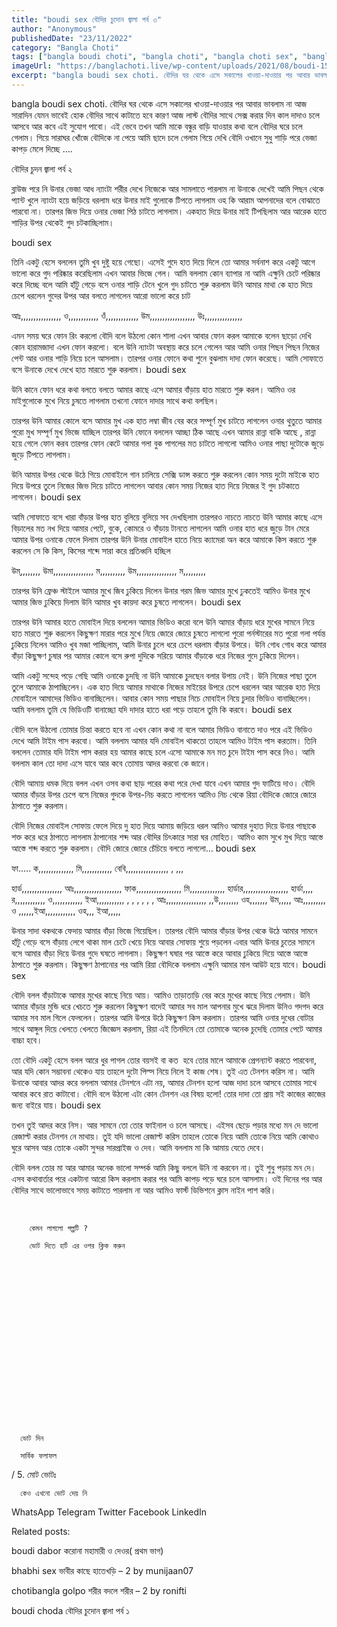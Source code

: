 ```yaml
---
title: "boudi sex বৌদির চুদোন জ্বালা পর্ব ৩"
author: "Anonymous"
publishedDate: "23/11/2022"
category: "Bangla Choti"
tags: ["bangla boudi choti", "bangla choti", "bangla choti sex", "bangla incest choti", "boudi choda", "boudi chodon", "boudi choti"]
imageUrl: "https://banglachoti.live/wp-content/uploads/2021/08/boudi-150x150.jpg"
excerpt: "bangla boudi sex choti. বৌদির ঘর থেকে এসে সকালের খাওয়া-দাওয়ার পর আবার ভাবলাম না আজ সারাদিন যেমন ভাবেই হোক বৌদির সাথে কাটাতে হবে কারণ আজ লাস্ট বৌদির সাথে সেক্স করার দিন কাল দাদাও চলে আসবে আর কবে এই স..."
---
```


bangla boudi sex choti. বৌদির ঘর থেকে এসে সকালের খাওয়া-দাওয়ার পর আবার ভাবলাম না আজ সারাদিন যেমন ভাবেই হোক বৌদির সাথে কাটাতে হবে কারণ আজ লাস্ট বৌদির সাথে সেক্স করার দিন কাল দাদাও চলে আসবে আর কবে এই সুযোগ পাবো। এই ভেবে তখন আমি মাকে বন্ধুর বাড়ি যাওয়ার কথা বলে বৌদির ঘরে চলে গেলাম। গিয়ে সারাঘর খোঁজে বৌদিকে না পেয়ে আমি ছাদে চলে গেলাম গিয়ে দেখি বৌদি ওখানে সুধু শাড়ি পরে ভেজা কাপড় মেলে দিচ্ছে ….


বৌদির চুদন জ্বালা পর্ব ২


ব্লাউজ পরে নি উনার ভেজা আধ ন্যাংটা শরীর দেখে নিজেকে আর সামলাতে পারলাম না উনাকে দেখেই আমি পিছন থেকে প্যান্ট খুলে ন্যাংটা হয়ে জড়িয়ে ধরলাম ধরে উনার মাই গুলোকে টিপতে লাগলাম ওহ কি আরাম আপনাদের বলে বোঝাতে পারবো না। তারপর জিভ দিয়ে ওনার ভেজা পিঠ চাটতে লাগলাম। একহাত দিয়ে উনার মাই টিপছিলাম আর আরেক হাতে শাড়ির উপর থেকেই গুদ চটকাচ্ছিলাম।


boudi sex


তিনি একটু হেসে বললেন তুমি খুব দুষ্টু হয়ে গেছো। এসেই গুদে হাত দিয়ে দিলে তো আমার সর্বনাশ করে একটু আগে ভালো করে গুদ পরিষ্কার করেছিলাম এখন আবার ভিজে গেল। আমি বললাম কোন ব্যাপার না আমি এক্ষুনি চেটে পরিষ্কার করে দিচ্ছে বলে আমি হাঁটু গেড়ে বসে ওনার শাড়ি টেনে খুলে গুদ চাটতে শুরু করলাম উনি আমার মাথা কে হাত দিয়ে চেপে ধরলেন গুদের উপর আর বলতে লাগলেন আরো ভালো করে চাট


আঃ,,,,,,,,,,,,,,,, ও,,,,,,,,,,,, ওঁ,,,,,,,,,,,,, উম,,,,,,,,,,,,,,,,,, উঃ,,,,,,,,,,,,,,,


এমন সময় ঘরে ফোন রিং করলো বৌদি বলে উঠলো কোন শালা এখন আবার ফোন করল আমাকে বলেন ছাড়ো দেখি কোন হারামজাদা এখন ফোন করলো। বলে উনি ন্যাংটা অবস্থায় করে চলে গেলেন আর আমি ওনার পিছন পিছন নিজের পেন্ট আর ওনার শাড়ি নিয়ে চলে আসলাম। তারপর ওনার ফোনে কথা শুনে বুঝলাম দাদা ফোন করেছে। আমি সোফাতে বসে উনাকে দেখে দেখে হাত মারতে শুরু করলাম। boudi sex












উনি কানে ফোন ধরে কথা বলতে বলতে আমার কাছে এসে আমার বাঁড়ায় হাত মারতে শুরু করল। আমিও ওর মাইগুলোকে মুখে নিয়ে চুষতে লাগলাম তখনো ফোনে দাদার সাথে কথা বলছিল।


তারপর উনি আমার কোলে বসে আমার মুখ এক হাত লম্বা জীব বের করে সম্পূর্ণ মুখ চাটতে লাগলেন ওনার থুতুতে আমার পুরো মুখ সম্পূর্ণ মুখ ভিজে যাচ্ছিল তারপর উনি ফোনে বললেন আচ্ছা ঠিক আছে এখন আমার রান্না বাকি আছে , রান্না হয়ে গেলে ফোন করব তারপর ফোন কেটে আমার গলা বুক পাগলের মত চাটতে লাগলো আমিও ওনার পাছা দুটোকে জুড়ে জুড়ে টিপতে লাগলাম।


উনি আমার উপর থেকে উঠে গিয়ে মোবাইলে গান চালিয়ে সেক্সি ডান্স করতে শুরু করলেন কোন সময় দুটো মাইকে হাত দিয়ে উপরে তুলে নিজের জিভ দিয়ে চাটতে লাগলেন আবার কোন সময় নিজের হাত দিয়ে নিজের ই গুদ চটকাতে লাগলেন। boudi sex


আমি সোফাতে বসে খারা বাঁড়ার উপর হাত বুলিয়ে বুলিয়ে সব দেখছিলাম তারপরও নাচতে নাচতে উনি আমার কাছে এসে বিড়ালের মত নখ দিয়ে আমার পেটে, বুকে, কোমরে ও বাঁড়ায় টানতে লাগলেন আমি ওনার হাত ধরে জুড়ে টান মেরে আমার উপর ওনাকে ফেলে দিলাম তারপর উনি উনার মোবাইল হাতে নিয়ে ক্যামেরা অন করে আমাকে কিস করতে শুরু করলেন সে কি কিস, কিসের শব্দে সারা করে প্রতিধ্বনি হচ্ছিল


উম্,,,,,,,, উমা,,,,,,,,,,,,,,,, ম,,,,,,,,,, উম,,,,,,,,,,,,,,,, ম,,,,,,,,,


তারপর উনি ফ্রেঞ্চ স্টাইলে আমার মুখে জিব ঢুকিয়ে দিলেন উনার গরম জিভ আমার মুখে ঢুকতেই আমিও উনার মুখে আমার জিভ ঢুকিয়ে দিলাম উনি আমার খুব কায়দা করে চুষতে লাগলেন। boudi sex


তারপর উনি আমার হাতে মোবাইল দিয়ে বললেন আমার ভিডিও করো বলে উনি আমার বাঁড়ায় ধরে মুখের সামনে নিয়ে হাত মারতে শুরু করলেন কিছুক্ষণ মারার পরে মুখে নিয়ে জোরে জোরে চুষতে লাগলো পুরো পর্নস্টারের মত পুরো গলা পর্যন্ত ঢুকিয়ে নিলেন আমিও খুব মজা পাচ্ছিলাম, আমি উনার চুলে ধরে চেপে ধরলাম বাঁড়ার উপরে। উনি গোধ গোধ করে আমার বাঁড়া কিছুক্ষণ চুষার পর আমার কোলে বসে রুপা দুদিকে সরিয়ে আমার বাঁড়াকে ধরে নিজের গুদে ঢুকিয়ে দিলেন।


আমি একটু সন্দেহ পড়ে গেছি আমি ওনাকে চুদছি না উনি আমাকে চুদছেন বলার উপায় নেই। উনি নিজের পাছা তুলে তুলে আমাকে ঠাপাচ্ছিলেন। এক হাত দিয়ে আমার মাথাকে নিজের মাইয়ের উপরে চেপে ধরলেন আর আরেক হাত দিয়ে মোবাইলে আমাদের ভিডিও বানাচ্ছিলেন। আবার কোন সময় পাছার নিচে মোবাইল নিয়ে চুদার ভিডিও বানাচ্ছিলেন। আমি বললাম তুমি যে ভিডিওটি বানাচ্ছো যদি দাদার হাতে ধরা পড়ে তাহলে তুমি কি করবে। boudi sex


বৌদি বলে উঠলো তোমার চিন্তা করতে হবে না এখন কোন কথা না বলে আমার ভিডিও বানাতে দাও পরে এই ভিডিও দেখে আমি টাইম পাস করবো। আমি বললাম আমার যদি মোবাইল থাকতো তাহলে আমিও টাইম পাস করতাম। তিনি বললেন তোমার যদি টাইম পাস করার হয় আমার কাছে চলে এসো আমাকে মন মত চুদে টাইম পাস করে নিও। আমি বললাম কাল তো দাদা এসে যাবে আর কবে তোমায় আদর করবো কে জানে।


বৌদি আমায় ধমক দিয়ে বলল এখন ওসব কথা ছাড় পরের কথা পরে দেখা যাবে এখন আমার গুদ ফাটিয়ে দাও। বৌদি আমার বাঁড়ার উপর চেপে বসে নিজের গুদকে উপর-নিচ করতে লাগলেন আমিও নিচ থেকে রিয়া বৌদিকে জোরে জোরে ঠাপাতে শুরু করলাম।


বৌদি নিজের মোবাইল সোফায় ফেলে দিয়ে দু হাত দিয়ে আমায় জড়িয়ে ধরল আমিও আমার দুহাত দিয়ে উনার পাছাকে শক্ত করে ধরে ঠাপাতে লাগলাম ঠাপানোর শব্দ আর বৌদির চিৎকারে সারা ঘর মোহিত। আমিও কাম সুখে মুখ দিয়ে আস্তে আস্তে শব্দ করতে শুরু করলাম। বৌদি জোরে জোরে চেঁচিয়ে বলতে লাগলো… boudi sex


ফা….. ক,,,,,,,,,,,,,, মি,,,,,,,,,,,, বেবি,,,,,,,,,,,,,,,,, , ,,,


হার্ড,,,,,,,,,,,,,,,, আঃ,,,,,,,,,,,,,,,,,,, ফাক,,,,,,,,,,,,,,,,,, মি,,,,,,,,,,,,,, হার্ডার,,,,,,,,,,,,,,,,,, হার্ডা,,,, র,,,,,,,,,,,, ও,,,,,,,,,,,, ইআ,,,,,,,,,,, , , , , , , আঃ,,,,,,,,,,,,,,,, ,,উ,,,,,,,, ওহ,,,,,,, উম,,,,, আঃ,,,,,,,,, ও ,,,,,,ইআ,,,,,,,,,,,, ওহ,,, ইআ,,,,,


উনার সাদা থকথকে ফেদায় আমার বাঁড়া ভিজে গিয়েছিল। তারপর বৌদি আমার বাঁড়ার উপর থেকে উঠে আমার সামনে হাঁটু গেড়ে বসে বাঁড়ায় লেগে থাকা মাল চেটে খেয়ে নিয়ে আবার সোফায় শুয়ে পড়লেন এবার আমি উনার চুতের সামনে বসে আমার বাঁড়া দিয়ে উনার গুদে ঘষতে লাগলাম। কিছুক্ষণ ঘষার পর আস্তে করে আবার ঢুকিয়ে দিয়ে আস্তে আস্তে ঠাপাতে শুরু করলাম। কিছুক্ষণ ঠাপানোর পর আমি রিয়া বৌদিকে বললাম এক্ষুনি আমার মাল আউট হয়ে যাবে। boudi sex


বৌদি বলল বাঁড়াটাকে আমার মুখের কাছে নিয়ে আয়। আমিও তাড়াতাড়ি বের করে মুখের কাছে নিয়ে গেলাম। উনি আমার বাঁড়ার মুন্ডি ধরে খেচতে শুরু করলেন কিছুক্ষণ বাদেই আমার সব মাল আপনার মুখে ঝরে দিলাম উনিও গদগদ করে আমার সব মাল গিলে ফেললেন। তারপর আমি উপরে উঠে কিছুক্ষণ কিস করলাম। তারপর আমি ওনার দুধের বোটার সাথে আঙ্গুল দিয়ে খেলতে খেলতে জিজ্ঞেস করলাম, রিয়া এই তিনদিনে তো তোমাকে অনেক চুদেছি তোমার পেটে আমার বাচ্চা হবে।


তো বৌদি একটু হেসে বলল আরে ধুর পাগল তোর বয়সই বা কত  হবে তোর মালে আমাকে প্রেগন্যান্ট করতে পারবেনা, আর যদি কোন সম্ভাবনা থেকেও যায় তাহলে দুটো পিল্স নিয়ে নিলে ই কাজ শেষ। তুই এত টেনশন করিস না। আমি উনাকে আবার আদর করে বললাম আমার টেনশনে এটা নয়, আমার টেনশন হলো আজ দাদা চলে আসবে তোমার সাথে আবার কবে রাত কাটাবো। বৌদি বলে উঠলো এটা কোন টেনশন এর বিষয় হলো! তোর দাদা তো প্রায় সই কাজের কাজের জন্য বাইরে যায়। boudi sex


তখন তুই আদর করে নিস। আর সামনে তো তোর ফাইনাল ও চলে আসছে। এইসব ছেড়ে পড়ার মধ্যে মন দে ভালো রেজাল্ট করার টেনশন নে মাথায়। তুই যদি ভালো রেজাল্ট করিস তাহলে তোকে নিয়ে আমি তোকে নিয়ে আমি কোথাও ঘুরে আসব আর তোকে একটা সুন্দর সারপ্রাইজ ও দেব। আমি বললাম মা কি আমায় যেতে দেবে।


বৌদি বলল তোর মা আর আমার অনেক ভালো সম্পর্ক আমি কিছু বললে উনি না করবেন না। তুই শুধু পড়ায় মন দে। এসব কথাবার্তার পরে একটানা আরো কিস করলাম করার পর আমি কাপড় পড়ে ঘরে চলে আসলাম। ওই দিনের পর আর বৌদির সাথে ভালোভাবে সময় কাটাতে পারলাম না আর আমিও ফার্স্ট ডিভিশনে ক্লাস নাইন পাশ করি।


 


 
 
 
        কেমন লাগলো গল্পটি ?      
 
        ভোট দিতে হার্ট এর ওপর ক্লিক করুন      
 
 
 
 
 
 
 
 
 
 
 
 
 
 
 
 
 
 
 
 
 
      ভোট দিন    
 
      সার্বিক ফলাফল 
 / 5. মোট ভোটঃ 
 
 
      কেও এখনো ভোট দেয় নি    
 
 
 
 
WhatsApp
Telegram
Twitter
Facebook
LinkedIn




Related posts:






boudi dabor করোনা মহামারী ও দেওর( প্রথম ভাগ)




bhabhi sex ভাবীর কাছে হাতেখড়ি – 2 by munijaan07




chotibangla golpo শরীর বদলে শরীর – 2 by ronifti




boudi choda বৌদির চুদোন জ্বালা পর্ব ১
